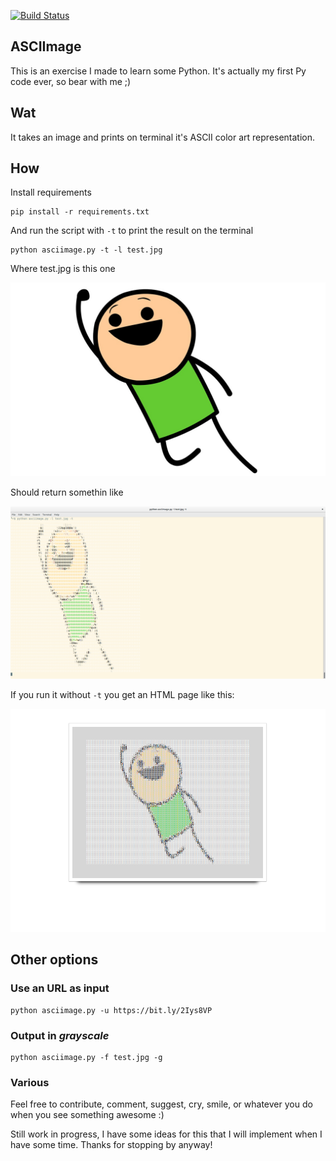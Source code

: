 [![Build Status](https://travis-ci.org/utnaf/asciimage.svg?branch=dev)](https://travis-ci.org/utnaf/asciimage)

## ASCIImage

This is an exercise I made to learn some Python. It's actually my first Py code ever, so bear with me ;)

## Wat

It takes an image and prints on terminal it's ASCII color art representation.

## How

Install requirements
```
pip install -r requirements.txt
```

And run the script with `-t` to print the result on the terminal
```
python asciimage.py -t -l test.jpg
```

Where test.jpg is this one

![c&h](https://github.com/utnaf/ascii-stuff/raw/master/test.jpg)

Should return somethin like

![result in terminal](https://github.com/utnaf/ascii-stuff/raw/master/docs/asciimage-res1.png)

If you run it without `-t` you get an HTML page like this:

![resulting html in browser](https://github.com/utnaf/ascii-stuff/raw/master/docs/asciimage-res2.png)

## Other options

### Use an URL as input

```
python asciimage.py -u https://bit.ly/2Iys8VP
```

### Output in _grayscale_

```
python asciimage.py -f test.jpg -g
```

### Various
Feel free to contribute, comment, suggest, cry, smile, or whatever you do when you see something awesome :)

Still work in progress, I have some ideas for this that I will implement when I have some time. Thanks for stopping by anyway!
